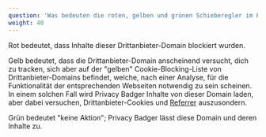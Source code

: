 ```yaml
---
question: 'Was bedeuten die roten, gelben und grünen Schieberegler im Privacy Badger Menü?'
weight: 40
---
```


Rot bedeutet, dass Inhalte dieser Drittanbieter-Domain blockiert wurden.

Gelb bedeutet, dass die Drittanbieter-Domain anscheinend versucht, dich zu tracken, sich aber auf der "gelben" Cookie-Blocking-Liste von Drittanbieter-Domains befindet, welche, nach einer Analyse, für die Funktionalität der entsprechenden Webseiten notwendig zu sein scheinen. In einem solchen Fall wird Privacy Badger Inhalte von dieser Domain laden, aber dabei versuchen, Drittanbieter-Cookies und [Referrer](https://de.wikipedia.org/wiki/Referrer) auszusondern.

Grün bedeutet "keine Aktion"; Privacy Badger lässt diese Domain und deren Inhalte zu.
